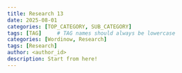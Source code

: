 ```yaml
---
title: Research 13
date: 2025-08-01
categories: [TOP_CATEGORY, SUB_CATEGORY]
tags: [TAG]     # TAG names should always be lowercase
categories: [Wordinow, Research]
tags: [Research]
author: <author_id>        
description: Start from here!
---
```

<div style="text-align: justify;">

</div>
